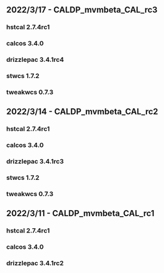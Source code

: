 ## 2022/3/17 - CALDP_mvmbeta_CAL_rc3
### hstcal 2.7.4rc1
### calcos 3.4.0
### drizzlepac 3.4.1rc4
### stwcs 1.7.2
### tweakwcs 0.7.3

## 2022/3/14 - CALDP_mvmbeta_CAL_rc2
### hstcal 2.7.4rc1
### calcos 3.4.0
### drizzlepac 3.4.1rc3
### stwcs 1.7.2
### tweakwcs 0.7.3

## 2022/3/11 - CALDP_mvmbeta_CAL_rc1
### hstcal 2.7.4rc1
### calcos 3.4.0
### drizzlepac 3.4.1rc2


